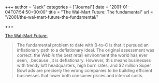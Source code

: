 +++
author = "Jack"
categories = ["Journal"]
date = "2001-01-04T07:54:50+00:00"
title = "The Wal-Mart Future: The fundamental"
url = "/2001/the-wal-mart-future-the-fundamental/"

+++

[The Wal-Mart Future:][1]
  


> The fundamental problem to date with B-to-C is that it pursued an inflationary path to a deflationary ideal. The original assessment was correct: the Web _is_ the best retail environment the world has ever seen, _because _it is deflationary. However, this means businesses with trendy loft headquarters, high burn rates, and $2 million Super Bowl ads are precisely the wrong companies to be building efficient businesses that lower both consumer prices and internal costs.</p> </p> </blockquote>

 [1]: http://www.business2.com/content/magazine/breakthrough/2001/01/02/23685